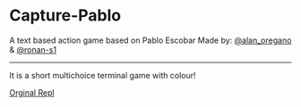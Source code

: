 # Capture-Pablo
A text based action game based on Pablo Escobar  Made by: [@alan_oregano](https://github.com/alan-oregan) &amp; [@ronan-s1](https://github.com/ronan-s1)
<hr>
It is a short multichoice terminal game with colour!

[Orginal Repl](https://repl.it/@alan_oregano/Capture-Pablo)
